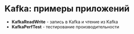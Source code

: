 # Kafka: примеры приложений

* **KafkaReadWrite** - запись в Kafka и чтение из Kafka
* **KafkaPerfTest** - тестирование производительности
